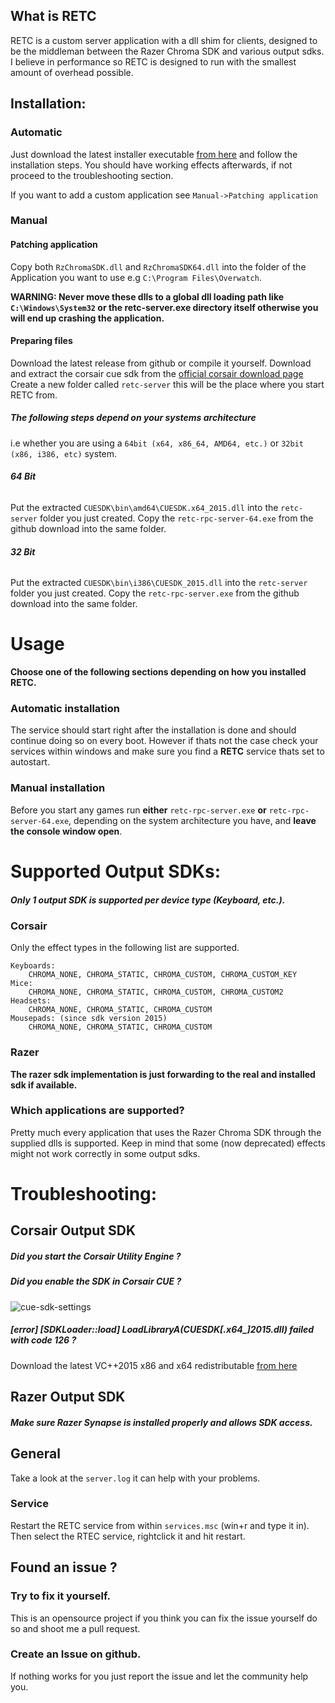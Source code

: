 ## What is RETC
RETC is a custom server application with a dll shim for clients, designed to be the middleman between the Razer Chroma SDK and various output sdks. 
I believe in performance so RETC is designed to run with the smallest amount of overhead possible.
## Installation:
### Automatic
Just download the latest installer executable [from here](https://github.com/MartB/RETC/releases/latest) and follow the installation steps. 
You should have working effects afterwards, if not proceed to the troubleshooting section.

If you want to add a custom application see `Manual->Patching application`
### Manual
#### Patching application
Copy both `RzChromaSDK.dll` and `RzChromaSDK64.dll` into the folder of the Application you want to use e.g `C:\Program Files\Overwatch`.

**WARNING:
Never move these dlls to a global dll loading path like `C:\Windows\System32` or the retc-server.exe directory itself otherwise you will end up crashing the application.**
#### Preparing files
Download the latest release from github or compile it yourself.
Download and extract the corsair cue sdk from the [official corsair download page](http://downloads.corsair.com/download?item=Files/CUE/CUESDK_2.18.127.zip) 
 Create a new folder called `retc-server` this will be the place where you start RETC from.
##### The following steps depend on your systems architecture
i.e whether you are using a `64bit (x64, x86_64, AMD64, etc.)` or `32bit (x86, i386, etc)` system.
###### **64 Bit**
Put the extracted `CUESDK\bin\amd64\CUESDK.x64_2015.dll` into the `retc-server` folder you just created.
Copy the `retc-rpc-server-64.exe` from the github download into the same folder.

###### **32 Bit**
Put the extracted `CUESDK\bin\i386\CUESDK_2015.dll` into the `retc-server` folder you just created.
Copy the `retc-rpc-server.exe` from the github download into the same folder.
# Usage
**Choose one of the following sections depending on how you installed RETC.** 
### Automatic installation
The service should start right after the installation is done and should continue doing so on every boot.
However if thats not the case check your services within windows and make sure you find a **RETC** service thats set to autostart.

### Manual installation
Before you start any games run **either** `retc-rpc-server.exe` **or** `retc-rpc-server-64.exe`, depending on the system architecture you have, and **leave the console window open**.

# Supported Output SDKs:
##### Only 1 output SDK is supported per device type (Keyboard, etc.).
### Corsair
Only the effect types in the following list are supported.
```
Keyboards:
    CHROMA_NONE, CHROMA_STATIC, CHROMA_CUSTOM, CHROMA_CUSTOM_KEY
Mice:
    CHROMA_NONE, CHROMA_STATIC, CHROMA_CUSTOM, CHROMA_CUSTOM2
Headsets:
    CHROMA_NONE, CHROMA_STATIC, CHROMA_CUSTOM
Mousepads: (since sdk version 2015)
    CHROMA_NONE, CHROMA_STATIC, CHROMA_CUSTOM 
```
### Razer
**The razer sdk implementation is just forwarding to the real and installed sdk if available.**

### Which applications are supported?
Pretty much every application that uses the Razer Chroma SDK through the supplied dlls is supported.
Keep in mind that some (now deprecated) effects might not work correctly in some output sdks.

# Troubleshooting:
## Corsair Output SDK
##### Did you start the Corsair Utility Engine ?
##### Did you enable the SDK in Corsair CUE ?
![cue-sdk-settings](http://i.imgur.com/c7d7hLR.png)
##### [error] [SDKLoader::load] LoadLibraryA(CUESDK[.x64_]2015.dll) failed with code 126 ?
Download the latest VC++2015 x86 and x64 redistributable [from here](https://www.microsoft.com/en-us/download/details.aspx?id=48145)  
## Razer Output SDK
##### Make sure Razer Synapse is installed properly and allows SDK access.
## General
Take a look at the `server.log` it can help with your problems.
### Service
Restart the RETC service from within `services.msc` (win+r and type it in).
Then select the RTEC service, rightclick it and hit restart.
## Found an issue ?
### Try to fix it yourself.
This is an opensource project if you think you can fix the issue yourself do so and shoot me a pull request.
### Create an Issue on github.
If nothing works for you just report the issue and let the community help you.
